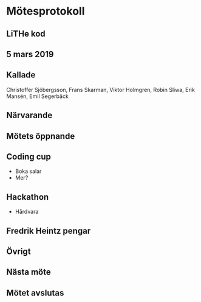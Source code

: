 # Mötesprotokoll

## LiTHe kod

## 5 mars 2019

## Kallade
Christoffer Sjöbergsson, Frans Skarman, Viktor Holmgren, Robin Sliwa, Erik Mansén, Emil Segerbäck

## Närvarande

## Mötets öppnande

## Coding cup

- Boka salar
- Mer?

## Hackathon

- Hårdvara

## Fredrik Heintz pengar


## Övrigt

## Nästa möte

## Mötet avslutas


